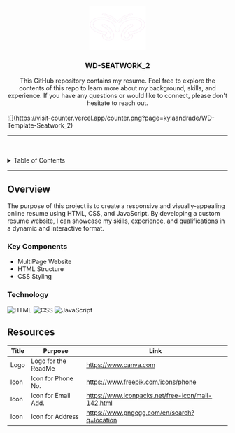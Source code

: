<a name="readme-top">

<br/>

<br />
<div align="center">
  <a href="https://github.com/kylaandrade/">
    <img src="./assets/img/logo.png" alt="Nyebe" width="130" height="100">
  </a>
  <h3 align="center">WD-SEATWORK_2</h3>
</div>
<div align="center">
  This GitHub repository contains my resume. Feel free to explore the contents of this repo to learn more about my background, skills, and experience. If you have any questions or would like to connect, please don't hesitate to reach out.
</div>

<br />
![](https://visit-counter.vercel.app/counter.png?page=kylaandrade/WD-Template-Seatwork_2)

---

<br />
<br />

<details>
  <summary>Table of Contents</summary>
  <ol>
    <li>
      <a href="#overview">Overview</a>
      <ol>
        <li>
          <a href="#key-components">Key Components</a>
        </li>
        <li>
          <a href="#technology">Technology</a>
        </li>
      </ol>
    </li>
    <li>
      <a href="#rule,-practices-and-principles">Rules, Practices and Principles</a>
    </li>
    <li>
      <a href="#resources">Resources</a>
    </li>
  </ol>
</details>

---

## Overview

The purpose of this project is to create a responsive and visually-appealing online resume using HTML, CSS, and JavaScript. By developing a custom resume website, I can showcase my skills, experience, and qualifications in a dynamic and interactive format.

### Key Components
- MultiPage Website
- HTML Structure
- CSS Styling

### Technology
![HTML](https://img.shields.io/badge/HTML-E34F26?style=for-the-badge&logo=html5&logoColor=white)
![CSS](https://img.shields.io/badge/CSS-1572B6?style=for-the-badge&logo=css3&logoColor=white)
![JavaScript](https://img.shields.io/badge/JavaScript-F7DF1E?style=for-the-badge&logo=javascript&logoColor=white)

## Resources

| Title | Purpose | Link |
|-|-|-|
| Logo | Logo for the ReadMe |               https://www.canva.com               |
| Icon | Icon for Phone No.  |         https://www.freepik.com/icons/phone       |
| Icon | Icon for Email Add. | https://www.iconpacks.net/free-icon/mail-142.html |
| Icon |  Icon for Address   |    https://www.pngegg.com/en/search?q=location    |
